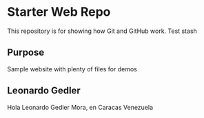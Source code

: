 # Starter Web Repo

This repository is for showing how Git and GitHub work.
Test stash

## Purpose

Sample website with plenty of files for demos

## Leonardo Gedler
Hola Leonardo Gedler Mora, en Caracas Venezuela
